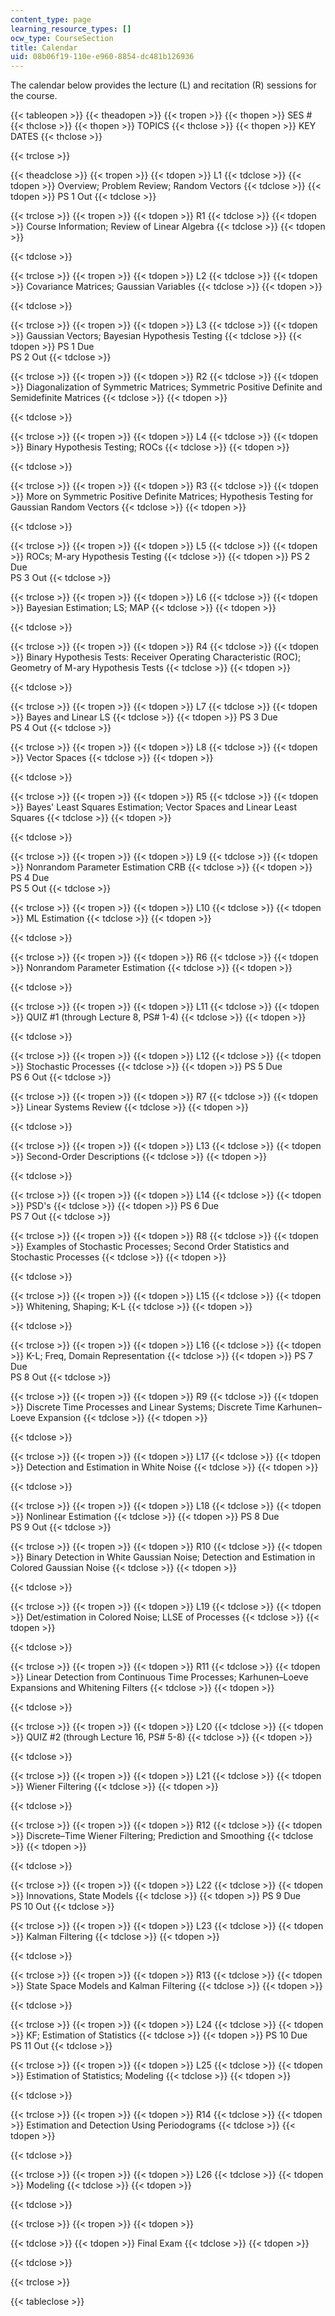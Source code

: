 ```yaml
---
content_type: page
learning_resource_types: []
ocw_type: CourseSection
title: Calendar
uid: 08b06f19-110e-e960-8854-dc481b126936
---
```


The calendar below provides the lecture (L) and recitation (R) sessions for the course.

{{< tableopen >}}
{{< theadopen >}}
{{< tropen >}}
{{< thopen >}}
SES #
{{< thclose >}}
{{< thopen >}}
TOPICS
{{< thclose >}}
{{< thopen >}}
KEY DATES
{{< thclose >}}

{{< trclose >}}

{{< theadclose >}}
{{< tropen >}}
{{< tdopen >}}
L1
{{< tdclose >}}
{{< tdopen >}}
Overview; Problem Review; Random Vectors
{{< tdclose >}}
{{< tdopen >}}
PS 1 Out
{{< tdclose >}}

{{< trclose >}}
{{< tropen >}}
{{< tdopen >}}
R1
{{< tdclose >}}
{{< tdopen >}}
Course Information; Review of Linear Algebra
{{< tdclose >}}
{{< tdopen >}}

{{< tdclose >}}

{{< trclose >}}
{{< tropen >}}
{{< tdopen >}}
L2
{{< tdclose >}}
{{< tdopen >}}
Covariance Matrices; Gaussian Variables
{{< tdclose >}}
{{< tdopen >}}

{{< tdclose >}}

{{< trclose >}}
{{< tropen >}}
{{< tdopen >}}
L3
{{< tdclose >}}
{{< tdopen >}}
Gaussian Vectors; Bayesian Hypothesis Testing
{{< tdclose >}}
{{< tdopen >}}
PS 1 Due  
PS 2 Out
{{< tdclose >}}

{{< trclose >}}
{{< tropen >}}
{{< tdopen >}}
R2
{{< tdclose >}}
{{< tdopen >}}
Diagonalization of Symmetric Matrices; Symmetric Positive Definite and Semidefinite Matrices
{{< tdclose >}}
{{< tdopen >}}

{{< tdclose >}}

{{< trclose >}}
{{< tropen >}}
{{< tdopen >}}
L4
{{< tdclose >}}
{{< tdopen >}}
Binary Hypothesis Testing; ROCs
{{< tdclose >}}
{{< tdopen >}}

{{< tdclose >}}

{{< trclose >}}
{{< tropen >}}
{{< tdopen >}}
R3
{{< tdclose >}}
{{< tdopen >}}
More on Symmetric Positive Definite Matrices; Hypothesis Testing for Gaussian Random Vectors
{{< tdclose >}}
{{< tdopen >}}

{{< tdclose >}}

{{< trclose >}}
{{< tropen >}}
{{< tdopen >}}
L5
{{< tdclose >}}
{{< tdopen >}}
ROCs; M-ary Hypothesis Testing
{{< tdclose >}}
{{< tdopen >}}
PS 2 Due  
PS 3 Out
{{< tdclose >}}

{{< trclose >}}
{{< tropen >}}
{{< tdopen >}}
L6
{{< tdclose >}}
{{< tdopen >}}
Bayesian Estimation; LS; MAP
{{< tdclose >}}
{{< tdopen >}}

{{< tdclose >}}

{{< trclose >}}
{{< tropen >}}
{{< tdopen >}}
R4
{{< tdclose >}}
{{< tdopen >}}
Binary Hypothesis Tests: Receiver Operating Characteristic (ROC); Geometry of M-ary Hypothesis Tests
{{< tdclose >}}
{{< tdopen >}}

{{< tdclose >}}

{{< trclose >}}
{{< tropen >}}
{{< tdopen >}}
L7
{{< tdclose >}}
{{< tdopen >}}
Bayes and Linear LS
{{< tdclose >}}
{{< tdopen >}}
PS 3 Due  
PS 4 Out
{{< tdclose >}}

{{< trclose >}}
{{< tropen >}}
{{< tdopen >}}
L8
{{< tdclose >}}
{{< tdopen >}}
Vector Spaces
{{< tdclose >}}
{{< tdopen >}}

{{< tdclose >}}

{{< trclose >}}
{{< tropen >}}
{{< tdopen >}}
R5
{{< tdclose >}}
{{< tdopen >}}
Bayes' Least Squares Estimation; Vector Spaces and Linear Least Squares
{{< tdclose >}}
{{< tdopen >}}

{{< tdclose >}}

{{< trclose >}}
{{< tropen >}}
{{< tdopen >}}
L9
{{< tdclose >}}
{{< tdopen >}}
Nonrandom Parameter Estimation CRB
{{< tdclose >}}
{{< tdopen >}}
PS 4 Due  
PS 5 Out
{{< tdclose >}}

{{< trclose >}}
{{< tropen >}}
{{< tdopen >}}
L10
{{< tdclose >}}
{{< tdopen >}}
ML Estimation
{{< tdclose >}}
{{< tdopen >}}

{{< tdclose >}}

{{< trclose >}}
{{< tropen >}}
{{< tdopen >}}
R6
{{< tdclose >}}
{{< tdopen >}}
Nonrandom Parameter Estimation
{{< tdclose >}}
{{< tdopen >}}

{{< tdclose >}}

{{< trclose >}}
{{< tropen >}}
{{< tdopen >}}
L11
{{< tdclose >}}
{{< tdopen >}}
QUIZ #1 (through Lecture 8, PS# 1-4)
{{< tdclose >}}
{{< tdopen >}}

{{< tdclose >}}

{{< trclose >}}
{{< tropen >}}
{{< tdopen >}}
L12
{{< tdclose >}}
{{< tdopen >}}
Stochastic Processes
{{< tdclose >}}
{{< tdopen >}}
PS 5 Due  
PS 6 Out
{{< tdclose >}}

{{< trclose >}}
{{< tropen >}}
{{< tdopen >}}
R7
{{< tdclose >}}
{{< tdopen >}}
Linear Systems Review
{{< tdclose >}}
{{< tdopen >}}

{{< tdclose >}}

{{< trclose >}}
{{< tropen >}}
{{< tdopen >}}
L13
{{< tdclose >}}
{{< tdopen >}}
Second-Order Descriptions
{{< tdclose >}}
{{< tdopen >}}

{{< tdclose >}}

{{< trclose >}}
{{< tropen >}}
{{< tdopen >}}
L14
{{< tdclose >}}
{{< tdopen >}}
PSD's
{{< tdclose >}}
{{< tdopen >}}
PS 6 Due  
PS 7 Out
{{< tdclose >}}

{{< trclose >}}
{{< tropen >}}
{{< tdopen >}}
R8
{{< tdclose >}}
{{< tdopen >}}
Examples of Stochastic Processes; Second Order Statistics and Stochastic Processes
{{< tdclose >}}
{{< tdopen >}}

{{< tdclose >}}

{{< trclose >}}
{{< tropen >}}
{{< tdopen >}}
L15
{{< tdclose >}}
{{< tdopen >}}
Whitening, Shaping; K-L
{{< tdclose >}}
{{< tdopen >}}

{{< tdclose >}}

{{< trclose >}}
{{< tropen >}}
{{< tdopen >}}
L16
{{< tdclose >}}
{{< tdopen >}}
K-L; Freq, Domain Representation
{{< tdclose >}}
{{< tdopen >}}
PS 7 Due  
PS 8 Out
{{< tdclose >}}

{{< trclose >}}
{{< tropen >}}
{{< tdopen >}}
R9
{{< tdclose >}}
{{< tdopen >}}
Discrete Time Processes and Linear Systems; Discrete Time Karhunen–Loeve Expansion
{{< tdclose >}}
{{< tdopen >}}

{{< tdclose >}}

{{< trclose >}}
{{< tropen >}}
{{< tdopen >}}
L17
{{< tdclose >}}
{{< tdopen >}}
Detection and Estimation in White Noise
{{< tdclose >}}
{{< tdopen >}}

{{< tdclose >}}

{{< trclose >}}
{{< tropen >}}
{{< tdopen >}}
L18
{{< tdclose >}}
{{< tdopen >}}
Nonlinear Estimation
{{< tdclose >}}
{{< tdopen >}}
PS 8 Due  
PS 9 Out
{{< tdclose >}}

{{< trclose >}}
{{< tropen >}}
{{< tdopen >}}
R10
{{< tdclose >}}
{{< tdopen >}}
Binary Detection in White Gaussian Noise; Detection and Estimation in Colored Gaussian Noise
{{< tdclose >}}
{{< tdopen >}}

{{< tdclose >}}

{{< trclose >}}
{{< tropen >}}
{{< tdopen >}}
L19
{{< tdclose >}}
{{< tdopen >}}
Det/estimation in Colored Noise; LLSE of Processes
{{< tdclose >}}
{{< tdopen >}}

{{< tdclose >}}

{{< trclose >}}
{{< tropen >}}
{{< tdopen >}}
R11
{{< tdclose >}}
{{< tdopen >}}
Linear Detection from Continuous Time Processes; Karhunen–Loeve Expansions and Whitening Filters
{{< tdclose >}}
{{< tdopen >}}

{{< tdclose >}}

{{< trclose >}}
{{< tropen >}}
{{< tdopen >}}
L20
{{< tdclose >}}
{{< tdopen >}}
QUIZ #2 (through Lecture 16, PS# 5-8)
{{< tdclose >}}
{{< tdopen >}}

{{< tdclose >}}

{{< trclose >}}
{{< tropen >}}
{{< tdopen >}}
L21
{{< tdclose >}}
{{< tdopen >}}
Wiener Filtering
{{< tdclose >}}
{{< tdopen >}}

{{< tdclose >}}

{{< trclose >}}
{{< tropen >}}
{{< tdopen >}}
R12
{{< tdclose >}}
{{< tdopen >}}
Discrete–Time Wiener Filtering; Prediction and Smoothing
{{< tdclose >}}
{{< tdopen >}}

{{< tdclose >}}

{{< trclose >}}
{{< tropen >}}
{{< tdopen >}}
L22
{{< tdclose >}}
{{< tdopen >}}
Innovations, State Models
{{< tdclose >}}
{{< tdopen >}}
PS 9 Due  
PS 10 Out
{{< tdclose >}}

{{< trclose >}}
{{< tropen >}}
{{< tdopen >}}
L23
{{< tdclose >}}
{{< tdopen >}}
Kalman Filtering
{{< tdclose >}}
{{< tdopen >}}

{{< tdclose >}}

{{< trclose >}}
{{< tropen >}}
{{< tdopen >}}
R13
{{< tdclose >}}
{{< tdopen >}}
State Space Models and Kalman Filtering
{{< tdclose >}}
{{< tdopen >}}

{{< tdclose >}}

{{< trclose >}}
{{< tropen >}}
{{< tdopen >}}
L24
{{< tdclose >}}
{{< tdopen >}}
KF; Estimation of Statistics
{{< tdclose >}}
{{< tdopen >}}
PS 10 Due  
PS 11 Out
{{< tdclose >}}

{{< trclose >}}
{{< tropen >}}
{{< tdopen >}}
L25
{{< tdclose >}}
{{< tdopen >}}
Estimation of Statistics; Modeling
{{< tdclose >}}
{{< tdopen >}}

{{< tdclose >}}

{{< trclose >}}
{{< tropen >}}
{{< tdopen >}}
R14
{{< tdclose >}}
{{< tdopen >}}
Estimation and Detection Using Periodograms
{{< tdclose >}}
{{< tdopen >}}

{{< tdclose >}}

{{< trclose >}}
{{< tropen >}}
{{< tdopen >}}
L26
{{< tdclose >}}
{{< tdopen >}}
Modeling
{{< tdclose >}}
{{< tdopen >}}

{{< tdclose >}}

{{< trclose >}}
{{< tropen >}}
{{< tdopen >}}

{{< tdclose >}}
{{< tdopen >}}
Final Exam
{{< tdclose >}}
{{< tdopen >}}

{{< tdclose >}}

{{< trclose >}}

{{< tableclose >}}
